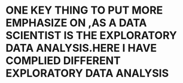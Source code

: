 # ONE KEY THING TO PUT MORE EMPHASIZE ON ,AS A DATA SCIENTIST IS THE EXPLORATORY DATA ANALYSIS.HERE I HAVE COMPLIED DIFFERENT EXPLORATORY DATA ANALYSIS
